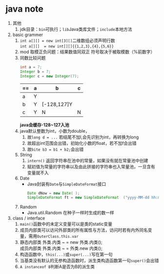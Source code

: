# java note
1. 其他
    1. jdk目录：`bin`可执行；`lib`Java类库文件；`include`本地方法
2. basic grammer
    1. `int a[][] = new int[3][]`二维数组必须声明行数<br>`int a[][]  = new int[][]{{1,2,3},{4},{5,6}}`
    2. mod 取模正负问题：结果数值同双正 符号取决于被取模数（%前数字）
    3. 同数比较问题
        ```java
        int a = 7;
        Integer b = 7;
        Integer c = new Integer(7);
        ```
        |==|a|b|c|
        |-|-|-|-|
        |a|Y|||
        |b|Y|[-128,127]Y||
        |c|Y|N|N|
        **java会缓存-128~127入池**
    4. java默认整数为int，小数为double，
        1. 故`long d = ...` 若结尾不加l,会先识别为int，再转换为long
        2. 故超出int范围会出错，初始化小数的float，若不加f会出错
        3. 故`bite b3 = b1 + b2;`会出错
    5. String
        1. `intern()` 返回字符串在池中的常量，如果没有就在常量池中创建
        2. 赋初值为常量的字符串以及由此拼接的字符串也入常量池，一旦含有变量就不入
    6. Date
        - Java封装有`Date`与`SimpleDateFormat`接口
            ```java
            Date dNow = new Date( );
            SimpleDateFormat ft = new SimpleDateFormat  ("yyyy-MM-dd hh:mm:ss");
            ```
    7. Random
        - Java.util.Random 在种子一样时生成的数一样
3. class / interface
    1. `main()`函数中的未定义变量可以是类的static变量
    2. 成员内部类可以访问外部类的所有属性与方法，访问时若有内外同名变量，需用`OuterClass.this.var`
    3. 静态内部类 外类.内类 ~ = new 外类.内类();<br>
       成员内部类 外类.内类 ~ = 外类.new 内类();
    4. 构造函数中，`this(...)`或`super(...)`写在第一句
    5. 当基类没有默认的无参构造函数时，派生类构造函数第一句`super()`会出错
    6. `A instanceof B`判断A是否为B的派生类